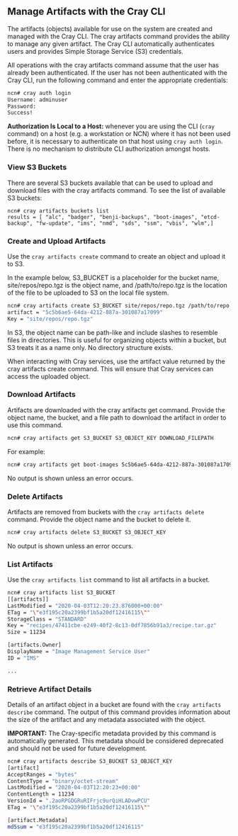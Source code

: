 ## Manage Artifacts with the Cray CLI

The artifacts \(objects\) available for use on the system are created and managed with the Cray CLI. The cray artifacts command provides the ability to manage any given artifact. The Cray CLI automatically authenticates users and provides Simple Storage Service \(S3\) credentials.

All operations with the cray artifacts command assume that the user has already been authenticated. If the user has not been authenticated with the Cray CLI, run the following command and enter the appropriate credentials:

```bash
ncn# cray auth login
Username: adminuser
Password:
Success!
```

**Authorization Is Local to a Host:** whenever you are using the CLI (`cray` command) on a host (e.g. a workstation or NCN) where it has not been used before, it is necessary to authenticate on that host using `cray auth login`. There is no mechanism to distribute CLI authorization amongst hosts.

### View S3 Buckets

There are several S3 buckets available that can be used to upload and download files with the cray artifacts command. To see the list of available S3 buckets:

```screen
ncn# cray artifacts buckets list
results = [ "alc", "badger", "benji-backups", "boot-images", "etcd-backup", "fw-update", "ims", "nmd", "sds", "ssm", "vbis", "wlm",]
```

### Create and Upload Artifacts

Use the `cray artifacts create` command to create an object and upload it to S3.

In the example below, S3\_BUCKET is a placeholder for the bucket name, site/repos/repo.tgz is the object name, and /path/to/repo.tgz is the location of the file to be uploaded to S3 on the local file system.

```bash
ncn# cray artifacts create S3_BUCKET site/repos/repo.tgz /path/to/repo.tgz
artifact = "5c5b6ae5-64da-4212-887a-301087a17099"
Key = "site/repos/repo.tgz"
```

In S3, the object name can be path-like and include slashes to resemble files in directories. This is useful for organizing objects within a bucket, but S3 treats it as a name only. No directory structure exists.

When interacting with Cray services, use the artifact value returned by the cray artifacts create command. This will ensure that Cray services can access the uploaded object.

### Download Artifacts

Artifacts are downloaded with the cray artifacts get command. Provide the object name, the bucket, and a file path to download the artifact in order to use this command.

```bash
ncn# cray artifacts get S3_BUCKET S3_OBJECT_KEY DOWNLOAD_FILEPATH
```

For example:

```bash
ncn# cray artifacts get boot-images 5c5b6ae5-64da-4212-887a-301087a17099 /path/to/downloads/dl-repo.tgz
```

No output is shown unless an error occurs.

### Delete Artifacts

Artifacts are removed from buckets with the `cray artifacts delete` command. Provide the object name and the bucket to delete it.

```bash
ncn# cray artifacts delete S3_BUCKET S3_OBJECT_KEY
```

No output is shown unless an error occurs.

### List Artifacts

Use the `cray artifacts list` command to list all artifacts in a bucket.

```bash
ncn# cray artifacts list S3_BUCKET
[[artifacts]]
LastModified = "2020-04-03T12:20:23.876000+00:00"
ETag = "\"e3f195c20a2399bf1b5a20df12416115\""
StorageClass = "STANDARD"
Key = "recipes/47411cbe-e249-40f2-8c13-0df7856b91a3/recipe.tar.gz"
Size = 11234

[artifacts.Owner]
DisplayName = "Image Management Service User"
ID = "IMS"

...
```

### Retrieve Artifact Details

Details of an artifact object in a bucket are found with the `cray artifacts describe` command. The output of this command provides information about the size of the artifact and any metadata associated with the object.

**IMPORTANT:** The Cray-specific metadata provided by this command is automatically generated. This metadata should be considered deprecated and should not be used for future development.

```bash
ncn# cray artifacts describe S3_BUCKET S3_OBJECT_KEY
[artifact]
AcceptRanges = "bytes"
ContentType = "binary/octet-stream"
LastModified = "2020-04-03T12:20:23+00:00"
ContentLength = 11234
VersionId = ".2aoRPGDGRuRIFrjc9urQiHLADvwPCU"
ETag = "\"e3f195c20a2399bf1b5a20df12416115\""

[artifact.Metadata]
md5sum = "e3f195c20a2399bf1b5a20df12416115"
```



